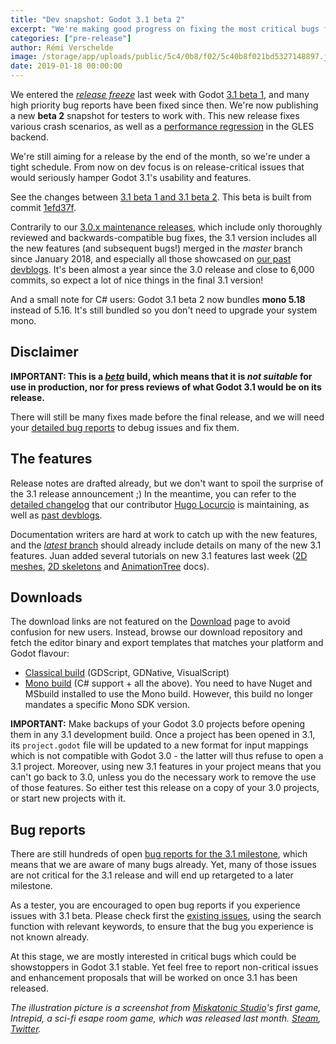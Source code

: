 ```yaml
---
title: "Dev snapshot: Godot 3.1 beta 2"
excerpt: "We're making good progress on fixing the most critical bugs for Godot 3.1, and it's now time for another beta build for testers to work with. This brings us one step closer to the final release, with notably many crashes fixed. A major performance regression in the GLES2 backend has also been fixed."
categories: ["pre-release"]
author: Rémi Verschelde
image: /storage/app/uploads/public/5c4/0b8/f02/5c40b8f021bd5327148897.jpg
date: 2019-01-18 00:00:00
---
```


We entered the [*release freeze*](https://github.com/godotengine/godot/issues/24822) last week with Godot [3.1 beta 1](/article/dev-snapshot-godot-3-1-beta-1), and many high priority bug reports have been fixed since then. We're now publishing a new **beta 2** snapshot for testers to work with. This new release fixes various crash scenarios, as well as a [performance regression](https://github.com/godotengine/godot/issues/24466) in the GLES backend.

We're still aiming for a release by the end of the month, so we're under a tight schedule. From now on dev focus is on release-critical issues that would seriously hamper Godot 3.1's usability and features.

See the changes between [3.1 beta 1 and 3.1 beta 2](https://github.com/godotengine/godot/compare/f7de2c0cb3793bd289b8465bcc9af54157a54e91...1efd37f1b77d71c652fe28a50f42c5284d5ef4ec). This beta is built from commit [1efd37f](https://github.com/godotengine/godot/commit/1efd37f1b77d71c652fe28a50f42c5284d5ef4ec).

Contrarily to our [3.0.x maintenance releases](/article/maintenance-release-godot-3-0-6), which include only thoroughly reviewed and backwards-compatible bug fixes, the 3.1 version includes all the new features (and subsequent bugs!) merged in the *master* branch since January 2018, and especially all those showcased on [our past devblogs](/devblog). It's been almost a year since the 3.0 release and close to 6,000 commits, so expect a lot of nice things in the final 3.1 version!

And a small note for C# users: Godot 3.1 beta 2 now bundles **mono 5.18** instead of 5.16. It's still bundled so you don't need to upgrade your system mono.

## Disclaimer

**IMPORTANT: This is a [*beta*](https://en.wikipedia.org/wiki/Software_release_life_cycle#Beta) build, which means that it is *not suitable* for use in production, nor for press reviews of what Godot 3.1 would be on its release.**

There will still be many fixes made before the final release, and we will need your [detailed bug reports](https://github.com/godotengine/godot/issues) to debug issues and fix them.

## The features

Release notes are drafted already, but we don't want to spoil the surprise of the 3.1 release announcement ;)
In the meantime, you can refer to the [detailed changelog](https://gist.github.com/Calinou/49aefe52ce8f67ffa3f743932123d14f) that our contributor [Hugo Locurcio](https://github.com/Calinou) is maintaining, as well as [past devblogs](/devblog).

Documentation writers are hard at work to catch up with the new features, and the [*latest* branch](http://docs.godotengine.org/en/latest/) should already include details on many of the new 3.1 features. Juan added several tutorials on new 3.1 features last week ([2D meshes](http://docs.godotengine.org/en/latest/tutorials/2d/2d_meshes.html), [2D skeletons](http://docs.godotengine.org/en/latest/tutorials/animation/2d_skeletons.html) and [AnimationTree](http://docs.godotengine.org/en/latest/tutorials/animation/animation_tree.html) docs).

## Downloads

The download links are not featured on the [Download](/download) page to avoid confusion for new users. Instead, browse our download repository and fetch the editor binary and export templates that matches your platform and Godot flavour:

- [Classical build](https://downloads.tuxfamily.org/godotengine/3.1/beta2) (GDScript, GDNative, VisualScript)
- [Mono build](https://downloads.tuxfamily.org/godotengine/3.1/beta2/mono) (C# support + all the above). You need to have Nuget and MSbuild installed to use the Mono build. However, this build no longer mandates a specific Mono SDK version.

**IMPORTANT:** Make backups of your Godot 3.0 projects before opening them in any 3.1 development build. Once a project has been opened in 3.1, its `project.godot` file will be updated to a new format for input mappings which is not compatible with Godot 3.0 - the latter will thus refuse to open a 3.1 project. Moreover, using new 3.1 features in your project means that you can't go back to 3.0, unless you do the necessary work to remove the use of those features. So either test this release on a copy of your 3.0 projects, or start new projects with it.

## Bug reports

There are still hundreds of open [bug reports for the 3.1 milestone](https://github.com/godotengine/godot/issues?q=is%3Aopen+is%3Aissue+milestone%3A3.1+label%3Abug), which means that we are aware of many bugs already. Yet, many of those issues are not critical for the 3.1 release and will end up retargeted to a later milestone.

As a tester, you are encouraged to open bug reports if you experience issues with 3.1 beta. Please check first the [existing issues](https://github.com/godotengine/godot/issues), using the search function with relevant keywords, to ensure that the bug you experience is not known already.

At this stage, we are mostly interested in critical bugs which could be showstoppers in Godot 3.1 stable. Yet feel free to report non-critical issues and enhancement proposals that will be worked on once 3.1 has been released.

*The illustration picture is a screenshot from [Miskatonic Studio](https://miskatonicstudio.com/)'s first game, *Intrepid*, a sci-fi esape room game, which was released last month. [Steam](https://store.steampowered.com/app/992860/Intrepid), [Twitter](https://twitter.com/miskatonic_s).*